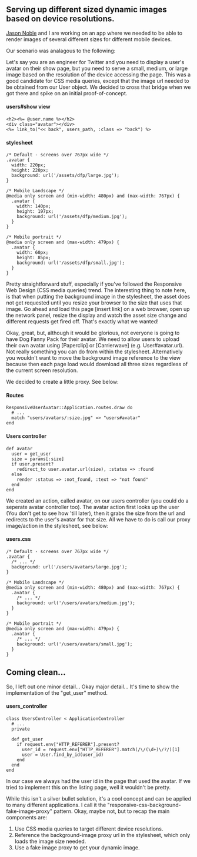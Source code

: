 ## Serving up different sized dynamic images based on device resolutions. ##

[Jason Noble](http://pivotallabs.com/users/jnoble/blog/) and I are working on an app where we needed to be able to render images of several different sizes for different mobile devices.

Our scenario was analagous to the following:

Let's say you are an engineer for Twitter and you need to display a user's avatar on their show page, but you need to serve a small, medium, or large image based on the resolution of the device accessing the page.
This was a good candidate for CSS media queries, except that the image url needed to be obtained from our User object. We decided to cross that bridge when we got there and spike on an initial proof-of-concept.

#### users#show view ####

    <h2><%= @user.name %></h2>
    <div class="avatar"></div>
    <%= link_to("<< back", users_path, :class => "back") %>

#### stylesheet ####

    /* Default - screens over 767px wide */
    .avatar {
      width: 220px;
      height: 220px;
      background: url('/assets/dfp/large.jpg');
    }

    /* Mobile Landscape */
    @media only screen and (min-width: 480px) and (max-width: 767px) {
      .avatar {
        width: 140px;
        height: 197px;
        background: url('/assets/dfp/medium.jpg');
      }
    }

    /* Mobile portrait */
    @media only screen and (max-width: 479px) {
      .avatar {
        width: 60px;
        height: 85px;
        background: url('/assets/dfp/small.jpg');
      }
    }

Pretty straightforward stuff, especially if you've followed the Responsive Web Design (CSS media queries) trend.
The interesting thing to note here, is that when putting the background image in the stylesheet, the asset does not get requested until you resize your browser to the size that uses that image.
Go ahead and load this page [insert link] on a web browser, open up the network panel, resize the display and watch the asset size change and different requests get fired off. That's exactly what we wanted!

Okay, great, but, although it would be glorious, not everyone is going to have Dog Fanny Pack for their avatar. We need to allow users to upload their own avatar using [Paperclip] or [Carrierwave] (e.g. User#avatar.url).
Not really something you can do from within the stylesheet. Alternatively you wouldn't want to move the background image reference to the view because then each page load would download all three sizes regardless of the current screen resolution.

We decided to create a little proxy. See below:

#### Routes ####

    ResponsiveUserAvatar::Application.routes.draw do
      # ...
      match "users/avatars/:size.jpg" => "users#avatar"
    end

#### Users controller ####

    def avatar
      user = get_user
      size = params[:size]
      if user.present?
        redirect_to user.avatar.url(size), :status => :found
      else
        render :status => :not_found, :text => "not found"
      end
    end


We created an action, called avatar, on our users controller (you could do a seperate avatar controller too). The avatar action first looks up the user (You don't get to see how 'till later),
then it grabs the size from the url and redirects to the user's avatar for that size. All we have to do is call our proxy image/action in the stylesheet, see below:

#### users.css ####

    /* Default - screens over 767px wide */
    .avatar {
      /* ... */
      background: url('/users/avatars/large.jpg');
    }

    /* Mobile Landscape */
    @media only screen and (min-width: 480px) and (max-width: 767px) {
      .avatar {
        /* ... */
        background: url('/users/avatars/medium.jpg');
      }
    }

    /* Mobile portrait */
    @media only screen and (max-width: 479px) {
      .avatar {
        /* ... */
        background: url('/users/avatars/small.jpg');
      }
    }

## Coming clean... ##

So, I left out one minor detail... Okay major detail... It's time to show the implementation of the "get_user" method.

#### users_controller ####

    class UsersController < ApplicationController
      # ...
      private

      def get_user
        if request.env["HTTP_REFERER"].present?
          user_id = request.env["HTTP_REFERER"].match(/\/(\d+)\/?/)[1]
          user = User.find_by_id(user_id)
        end
      end
    end

In our case we always had the user id in the page that used the avatar. If we tried to implement this on the listing page, well it wouldn't be pretty.

While this isn't a silver bullet solution, it's a cool concept and can be applied to many different applications. I call it the "responsive-css-background-fake-image-proxy" pattern.
Okay, maybe not, but to recap the main components are:

1. Use CSS media queries to target different device resolutions.
2. Reference the background-image proxy url in the stylesheet, which only loads the image size needed.
3. Use a fake image proxy to get your dynamic image.
